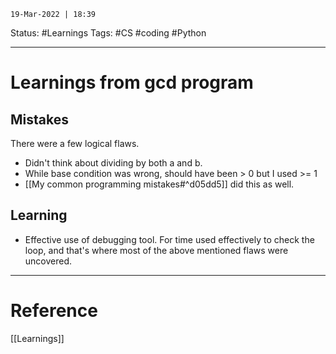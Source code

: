 `19-Mar-2022 | 18:39`

Status: #Learnings 
Tags: #CS #coding #Python 

---
# Learnings from gcd program

## Mistakes
There were a few logical flaws. 
- Didn't think about dividing by both a and b.
- While base condition was wrong, should have been > 0 but I used >= 1
- [[My common programming mistakes#^d05dd5]] did this as well.

## Learning

- Effective use of debugging tool. For time used effectively to check the loop, and that's where most of the above mentioned flaws were uncovered.


---
# Reference
[[Learnings]]